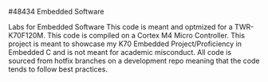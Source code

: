 #48434 Embedded Software

Labs for Embedded Software This code is meant and optmized for a TWR-K70F120M. This code is compiled on a Cortex M4 Micro Controller.
This project is meant to showcase my K70 Embedded Project/Proficiency in Embedded C and is not meant for academic misconduct.
All code is sourced from hotfix branches on a development repo meaning that the code tends to follow best practices.
